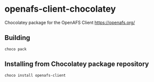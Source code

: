 # openafs-client-chocolatey

Chocolatey package for the OpenAFS Client https://openafs.org/


## Building

```
choco pack
```

## Installing from Chocolatey package repository

```
choco install openafs-client

